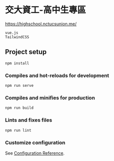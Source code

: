 # 交大資工-高中生專區

https://highschool.nctucsunion.me/

`vue.js`  
`TailwindCSS`  


## Project setup
```
npm install
```

### Compiles and hot-reloads for development
```
npm run serve
```

### Compiles and minifies for production
```
npm run build
```

### Lints and fixes files
```
npm run lint
```

### Customize configuration
See [Configuration Reference](https://cli.vuejs.org/config/).
